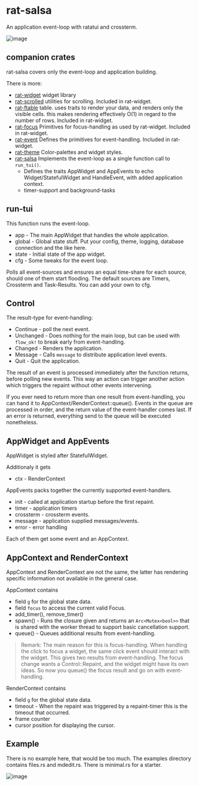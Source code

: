 # rat-salsa

An application event-loop with ratatui and crossterm.

![image](https://github.com/thscharler/rat-salsa/blob/master/mdedit.gif?raw=true)

## companion crates

rat-salsa covers only the event-loop and application building.

There is more:

* [rat-widget](https://docs.rs/rat-widget)
  widget library
* [rat-scrolled](https://docs.rs/rat-scrolled)
  utilities for scrolling. Included in rat-widget.
* [rat-ftable](https://docs.rs/rat-ftable)
  table. uses traits to render your data, and renders only the visible cells.
  this makes rendering effectively O(1) in regard to the number of rows.
  Included in rat-widget.
* [rat-focus](https://docs.rs/rat-focus)
  Primitives for focus-handling as used by rat-widget. Included in rat-widget.
* [rat-event](https://docs.rs/rat-event)
  Defines the primitives for event-handling. Included in rat-widget.
* [rat-theme](https://docs.rs/rat-theme)
  Color-palettes and widget styles.
* [rat-salsa](https://docs.rs/rat-salsa)
  Implements the event-loop as a single function call to `run_tui()`.
    * Defines the traits AppWidget and AppEvents to echo Widget/StatefulWidget
      and HandleEvent, with added application context.
    * timer-support and background-tasks

## run-tui

This function runs the event-loop.

* app - The main AppWidget that handles the whole application.
* global - Global state stuff. Put your config, theme, logging, database connection
  and the like here.
* state - Initial state of the app widget.
* cfg - Some tweaks for the event loop.

Polls all event-sources and ensures an equal time-share for each source,
should one of them start flooding. The default sources are Timers, Crossterm and
Task-Results. You can add your own to cfg.

## Control

The result-type for event-handling:

* Continue - poll the next event.
* Unchanged - Does nothing for the main loop, but can be used with `flow_ok!`
  to break early from event-handling.
* Changed - Renders the application.
* Message - Calls `message` to distribute application level events.
* Quit - Quit the application.

The result of an event is processed immediately after the
function returns, before polling new events. This way an action
can trigger another action which triggers the repaint without
other events intervening.

If you ever need to return more than one result from event-handling,
you can hand it to AppContext/RenderContext::queue(). Events
in the queue are processed in order, and the return value of
the event-handler comes last. If an error is returned, everything
send to the queue will be executed nonetheless.

## AppWidget and AppEvents

AppWidget is styled after StatefulWidget.

Additionaly it gets

* ctx - RenderContext

AppEvents packs together the currently supported event-handlers.

* init - called at application startup before the first repaint.
* timer - application timers
* crossterm - crossterm events.
* message - application supplied messages/events.
* error - error handling

Each of them get some event and an AppContext.

## AppContext and RenderContext

AppContext and RenderContext are not the same, the latter
has rendering specific information not available in the
general case.

AppContext contains

* field `g` for the global state data.
* field `focus` to access the current valid Focus.
* add_timer(), remove_timer()
* spawn() - Runs the closure given and returns an `Arc<Mutex<bool>>`
  that is shared with the worker thread to support basic
  cancellation support.
* queue() - Queues additional results from event-handling.

> Remark: The main reason for this is focus-handling.
> When handling the click to focus a widget, the same
> click event should interact with the widget. This gives
> two results from event-handling. The focus change wants
> a Control::Repaint, and the widget might have its own
> ideas. So now you queue() the focus result and go on
> with event-handling.

RenderContext contains

* field `g` for the global state data.
* timeout - When the repaint was triggered by a repaint-timer this
  is the timeout that occurred.
* frame counter
* cursor position for displaying the cursor.

## Example

There is no example here, that would be too much.
The examples directory contains files.rs and mdedit.rs.
There is minimal.rs for a starter.

![image](https://github.com/thscharler/rat-salsa/blob/master/files.gif?raw=true)

